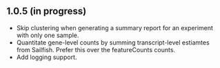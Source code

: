 ## 1.0.5 (in progress)

- Skip clustering when generating a summary report for an experiment with only
  one sample.
- Quantitate gene-level counts by summing transcript-level estiamtes from
  Sailfish. Prefer this over the featureCounts counts.
- Add logging support.
